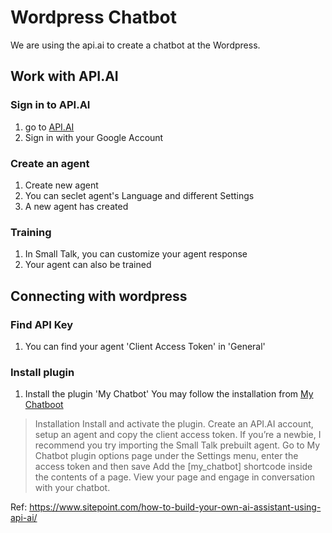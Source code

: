 # Wordpress Chatbot
We are using the api.ai to create a chatbot at the Wordpress.

## Work with API.AI
### Sign in to API.AI
1. go to [API.AI](https://api.ai/)
2. Sign in with your Google Account

### Create an agent
1. Create new agent
2. You can seclet agent's Language and different Settings
3. A new agent has created

### Training
1. In Small Talk, you can customize your agent response
2. Your agent can also be trained

## Connecting with wordpress
### Find API Key
1. You can find your agent 'Client Access Token' in 'General'

### Install plugin
1. Install the plugin 'My Chatbot'
You may follow the installation from [My Chatboot](https://wordpress.org/plugins/my-chatbot/#installation)
> Installation
> Install and activate the plugin.
Create an API.AI account, setup an agent and copy the client access token.
> If you’re a newbie, I recommend you try importing the Small Talk prebuilt agent.
> Go to My Chatbot plugin options page under the Settings menu, enter the access token and then save
> Add the [my_chatbot] shortcode inside the contents of a page.
> View your page and engage in conversation with your chatbot.

Ref: https://www.sitepoint.com/how-to-build-your-own-ai-assistant-using-api-ai/
